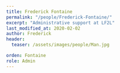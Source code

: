 ```yaml
---
title: Frederick Fontaine
permalink: "/people/Frederick-Fontaine/"
excerpt: "Administrative support at LF2L"
last_modified_at: 2020-02-02
author: Frederick
header:
  teaser: /assets/images/people/Man.jpg

orden: Fontaine
role: Admin
---
```


